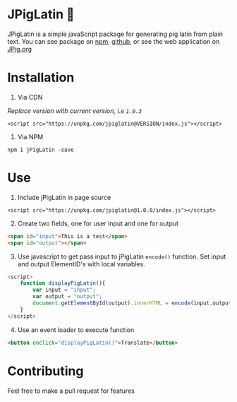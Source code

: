 # JPigLatin 🐷
JPigLatin is a simple javaScript  package for generating pig latin from plain text. You can see package on [npm](https://www.npmjs.com/package/jpiglatin), [github](https://github.com/tcbutler320/JPigLatin), or see the web application on [JPig.org](https://jpig.org)


# Installation

1) Via CDN  

*Replace version with current version, i.e `1.0.3`*

`<script src="https://unpkg.com/jpiglatin@VERSION/index.js"></script>`

1) Via NPM

`npm i jPigLatin -save`

# Use 

1) Include jPigLatin in page source  

`<script src="https://unpkg.com/jpiglatin@1.0.0/index.js"></script>`

2) Create two fields, one for user input and one for output
   
```html
<span id="input">This is a test</span>
<span id="output"></span>
```

3) Use javascript to get pass input to jPigLatin `encode()` function. Set input and output ElementID's with local variables.

```javascript
<script>
    function displayPigLatin(){
        var input = "input";
        var output = "output";
        document.getElementById(output).innerHTML = encode(input,output);
    }
</script>
```

4) Use an event loader to execute function

```html
<button onclick="displayPigLatin()">Translate</button>
```  

# Contributing 
Feel free to make a pull request for features 


